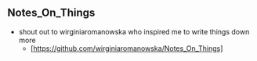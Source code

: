## Notes_On_Things
- shout out to wirginiaromanowska who inspired me to write things down more
  - [https://github.com/wirginiaromanowska/Notes_On_Things]
